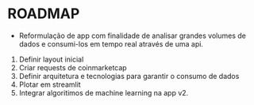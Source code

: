 # ROADMAP

- Reformulação de app com finalidade de analisar grandes volumes de dados e consumi-los em tempo real através de uma api.

1. Definir layout inicial
1. Criar requests de coinmarketcap
1. Definir arquitetura e tecnologias para garantir o consumo de dados
1. Plotar em streamlit
1. Integrar algoritimos de machine learning na app v2.

